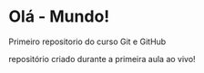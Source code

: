 # Olá - Mundo!
 Primeiro repositorio do curso Git e GitHub

 repositório criado durante a primeira aula ao vivo!
